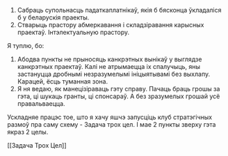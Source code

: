 1. Сабраць супольнасць падаткаплатнікаў, якія б бясконца ўкладаліся б у беларускія праекты.
2. Стварыць прастору абмеркавання і складзіравання карысных праектаў. Інтэлектуальную прастору.

Я туплю, бо:
1. Абодва пункты не прыносяць канкрэтных вынікаў у выглядзе канкрэтных праектаў. Калі не атрымаецца іх спалучыць, яны застануцца дробнымі незразумелымі ініцыятывамі без выхлапу. Карацей, ёсць туманная зона.
2. Я ня ведаю, як манецізіраваць гэту справу. Пачаць браць грошы за гэта, ці шукаць гранты, ці спонсараў. А без зразумелых грошай усё правальваецца.

Ускладняе працэс
тое, што я хачу яшчэ запусціць клуб стратэгічных размоў пра саму схему - Задача трох цел. І мае 2 пункты зверху гэта якраз 2 целы.

[[Задача Трох Цел]]



